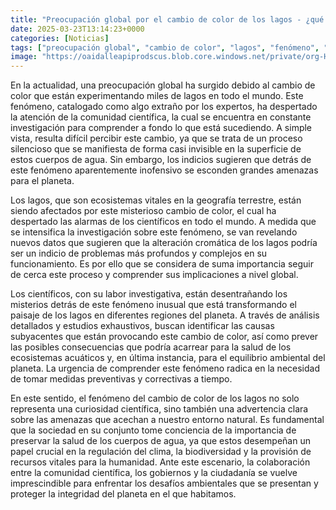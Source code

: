 ```yaml
---
title: "Preocupación global por el cambio de color de los lagos - ¿qué está sucediendo y por qué debemos alertarnos?"
date: 2025-03-23T13:14:23+0000
categories: [Noticias]
tags: ["preocupación global", "cambio de color", "lagos", "fenómeno", "investigación", "ecosistemas acuáticos", "equilibrio ambiental"]
image: "https://oaidalleapiprodscus.blob.core.windows.net/private/org-HKmKxpuNw3Y88lm4EBrIPq0n/user-ZwiCXOggLL8ZNNKE2g7rXFmV/img-chtPnm89sAusn9ebySDAaV5y.png?st=2025-03-23T12%3A14%3A23Z&se=2025-03-23T14%3A14%3A23Z&sp=r&sv=2024-08-04&sr=b&rscd=inline&rsct=image/png&skoid=d505667d-d6c1-4a0a-bac7-5c84a87759f8&sktid=a48cca56-e6da-484e-a814-9c849652bcb3&skt=2025-03-22T14%3A25%3A10Z&ske=2025-03-23T14%3A25%3A10Z&sks=b&skv=2024-08-04&sig=BvBsSE3WLr4mW9unr7rJCG6qgxeL7HfxSzleqN%2BZuWw%3D"
---
```


En la actualidad, una preocupación global ha surgido debido al cambio de color que están experimentando miles de lagos en todo el mundo. Este fenómeno, catalogado como algo extraño por los expertos, ha despertado la atención de la comunidad científica, la cual se encuentra en constante investigación para comprender a fondo lo que está sucediendo. A simple vista, resulta difícil percibir este cambio, ya que se trata de un proceso silencioso que se manifiesta de forma casi invisible en la superficie de estos cuerpos de agua. Sin embargo, los indicios sugieren que detrás de este fenómeno aparentemente inofensivo se esconden grandes amenazas para el planeta.

Los lagos, que son ecosistemas vitales en la geografía terrestre, están siendo afectados por este misterioso cambio de color, el cual ha despertado las alarmas de los científicos en todo el mundo. A medida que se intensifica la investigación sobre este fenómeno, se van revelando nuevos datos que sugieren que la alteración cromática de los lagos podría ser un indicio de problemas más profundos y complejos en su funcionamiento. Es por ello que se considera de suma importancia seguir de cerca este proceso y comprender sus implicaciones a nivel global.

Los científicos, con su labor investigativa, están desentrañando los misterios detrás de este fenómeno inusual que está transformando el paisaje de los lagos en diferentes regiones del planeta. A través de análisis detallados y estudios exhaustivos, buscan identificar las causas subyacentes que están provocando este cambio de color, así como prever las posibles consecuencias que podría acarrear para la salud de los ecosistemas acuáticos y, en última instancia, para el equilibrio ambiental del planeta. La urgencia de comprender este fenómeno radica en la necesidad de tomar medidas preventivas y correctivas a tiempo.

En este sentido, el fenómeno del cambio de color de los lagos no solo representa una curiosidad científica, sino también una advertencia clara sobre las amenazas que acechan a nuestro entorno natural. Es fundamental que la sociedad en su conjunto tome conciencia de la importancia de preservar la salud de los cuerpos de agua, ya que estos desempeñan un papel crucial en la regulación del clima, la biodiversidad y la provisión de recursos vitales para la humanidad. Ante este escenario, la colaboración entre la comunidad científica, los gobiernos y la ciudadanía se vuelve imprescindible para enfrentar los desafíos ambientales que se presentan y proteger la integridad del planeta en el que habitamos.
    